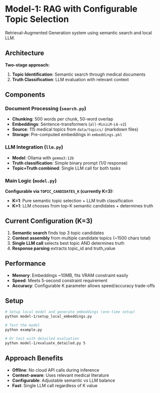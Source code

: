 # Model-1: RAG with Configurable Topic Selection

Retrieval-Augmented Generation system using semantic search and local LLM.

## Architecture

**Two-stage approach:**
1. **Topic Identification**: Semantic search through medical documents
2. **Truth Classification**: LLM evaluation with relevant context

## Components

### Document Processing (`search.py`)
- **Chunking**: 500 words per chunk, 50-word overlap
- **Embeddings**: Sentence-transformers (`all-MiniLM-L6-v2`)
- **Source**: 115 medical topics from `data/topics/` (markdown files)
- **Storage**: Pre-computed embeddings in `embeddings.pkl`

### LLM Integration (`llm.py`) 
- **Model**: Ollama with `gemma3:12b`
- **Truth classification**: Simple binary prompt (1/0 response)
- **Topic+Truth combined**: Single LLM call for both tasks

### Main Logic (`model.py`)
**Configurable via `TOPIC_CANDIDATES_K` (currently K=3):**

- **K=1**: Pure semantic topic selection + LLM truth classification
- **K>1**: LLM chooses from top-K semantic candidates + determines truth

## Current Configuration (K=3)

1. **Semantic search** finds top 3 topic candidates
2. **Context assembly** from multiple candidate topics (~1500 chars total) 
3. **Single LLM call** selects best topic AND determines truth
4. **Response parsing** extracts topic_id and truth_value

## Performance

- **Memory**: Embeddings ~10MB, fits VRAM constraint easily
- **Speed**: Meets 5-second constraint requirement
- **Accuracy**: Configurable K parameter allows speed/accuracy trade-offs

## Setup

```bash
# Setup local model and generate embeddings (one-time setup)
python model-1/setup_local_embeddings.py

# Test the model
python example.py

# Or test with detailed evaluation
python model-1/evaluate_detailed.py 5
```

## Approach Benefits

- **Offline**: No cloud API calls during inference
- **Context-aware**: Uses relevant medical literature  
- **Configurable**: Adjustable semantic vs LLM balance
- **Fast**: Single LLM call regardless of K value